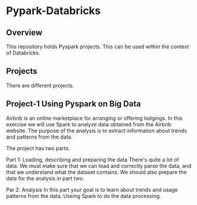 # Pypark-Databricks

## Overview
This repository holds Pyspark projects. This can be used within the context of Databricks. 

## Projects
There are different projects. 

## Project-1 Using Pyspark on Big Data

Airbnb is an online marketplace for arranging or offering lodgings. In this exercise we will use Spark to analyze data obtained from the Airbnb website. The purpose of the analysis is to extract information about trends and patterns from the data.

The project has two parts.

Part 1: Loading, describing and preparing the data
There's quite a lot of data. We must make sure that we can load and correctly parse the data, and that we understand what the dataset contains. We should also prepare the data for the analysis in part two.

Par 2: Analysis
In this part your goal is to learn about trends and usage patterns from the data. Useing Spark to do the data processing.
